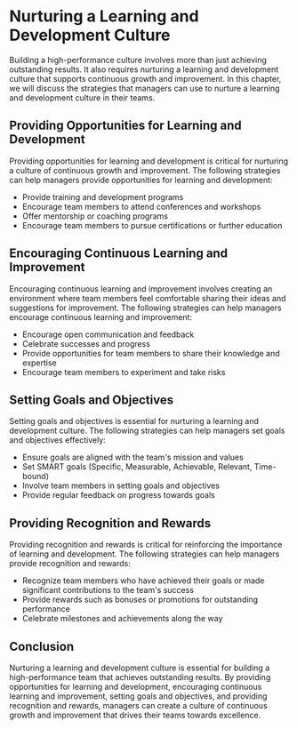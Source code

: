 Nurturing a Learning and Development Culture
============================================================================================

Building a high-performance culture involves more than just achieving outstanding results. It also requires nurturing a learning and development culture that supports continuous growth and improvement. In this chapter, we will discuss the strategies that managers can use to nurture a learning and development culture in their teams.

Providing Opportunities for Learning and Development
----------------------------------------------------

Providing opportunities for learning and development is critical for nurturing a culture of continuous growth and improvement. The following strategies can help managers provide opportunities for learning and development:

* Provide training and development programs
* Encourage team members to attend conferences and workshops
* Offer mentorship or coaching programs
* Encourage team members to pursue certifications or further education

Encouraging Continuous Learning and Improvement
-----------------------------------------------

Encouraging continuous learning and improvement involves creating an environment where team members feel comfortable sharing their ideas and suggestions for improvement. The following strategies can help managers encourage continuous learning and improvement:

* Encourage open communication and feedback
* Celebrate successes and progress
* Provide opportunities for team members to share their knowledge and expertise
* Encourage team members to experiment and take risks

Setting Goals and Objectives
----------------------------

Setting goals and objectives is essential for nurturing a learning and development culture. The following strategies can help managers set goals and objectives effectively:

* Ensure goals are aligned with the team's mission and values
* Set SMART goals (Specific, Measurable, Achievable, Relevant, Time-bound)
* Involve team members in setting goals and objectives
* Provide regular feedback on progress towards goals

Providing Recognition and Rewards
---------------------------------

Providing recognition and rewards is critical for reinforcing the importance of learning and development. The following strategies can help managers provide recognition and rewards:

* Recognize team members who have achieved their goals or made significant contributions to the team's success
* Provide rewards such as bonuses or promotions for outstanding performance
* Celebrate milestones and achievements along the way

Conclusion
----------

Nurturing a learning and development culture is essential for building a high-performance team that achieves outstanding results. By providing opportunities for learning and development, encouraging continuous learning and improvement, setting goals and objectives, and providing recognition and rewards, managers can create a culture of continuous growth and improvement that drives their teams towards excellence.
